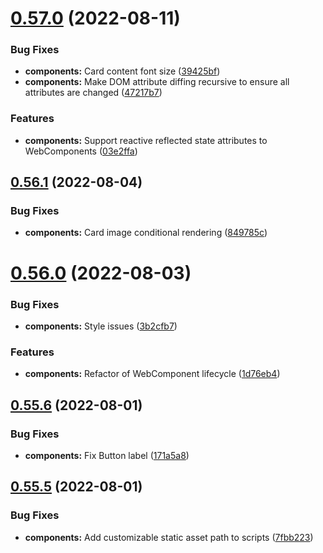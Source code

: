 # [0.57.0](https://github.com/jacecotton/tcds/compare/v0.56.1...v0.57.0) (2022-08-11)


### Bug Fixes

* **components:** Card content font size ([39425bf](https://github.com/jacecotton/tcds/commit/39425bf8920754d3babd7ab8086f3a253d32f06a))
* **components:** Make DOM attribute diffing recursive to ensure all attributes are changed ([47217b7](https://github.com/jacecotton/tcds/commit/47217b7646975ba2517f42568c3c9fba42f0660e))


### Features

* **components:** Support reactive reflected state attributes to WebComponents ([03e2ffa](https://github.com/jacecotton/tcds/commit/03e2ffaaa914c9f76864e6cfe44df44b08041919))



## [0.56.1](https://github.com/jacecotton/tcds/compare/v0.56.0...v0.56.1) (2022-08-04)


### Bug Fixes

* **components:** Card image conditional rendering ([849785c](https://github.com/jacecotton/tcds/commit/849785cca6796d66c717d7ed35b57e31d89d3213))



# [0.56.0](https://github.com/jacecotton/tcds/compare/v0.55.6...v0.56.0) (2022-08-03)


### Bug Fixes

* **components:** Style issues ([3b2cfb7](https://github.com/jacecotton/tcds/commit/3b2cfb746dc4c2346e936cbbdd15245ce30eda49))


### Features

* **components:** Refactor of WebComponent lifecycle ([1d76eb4](https://github.com/jacecotton/tcds/commit/1d76eb4a9c501562a920b8ef8c7c2ae4d13498a6))



## [0.55.6](https://github.com/jacecotton/tcds/compare/v0.55.5...v0.55.6) (2022-08-01)


### Bug Fixes

* **components:** Fix Button label ([171a5a8](https://github.com/jacecotton/tcds/commit/171a5a8b54f4bc319a457d85ac47ea2b60b0e48b))



## [0.55.5](https://github.com/jacecotton/tcds/compare/v0.55.4...v0.55.5) (2022-08-01)


### Bug Fixes

* **components:** Add customizable static asset path to scripts ([7fbb223](https://github.com/jacecotton/tcds/commit/7fbb223c37fac14e5eb752a493c25a4d7deca7c6))



